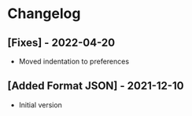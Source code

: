 # Changelog

## [Fixes] - 2022-04-20
- Moved indentation to preferences

## [Added Format JSON] - 2021-12-10
- Initial version

